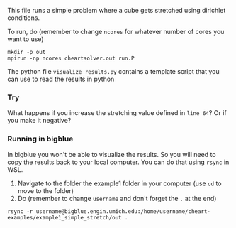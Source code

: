 This file runs a simple problem where a cube gets stretched using dirichlet conditions. 

To run, do (remember to change `ncores` for whatever number of cores you want to use)
```
mkdir -p out
mpirun -np ncores cheartsolver.out run.P
```

The python file `visualize_results.py` contains a template script that you can use to read the results in python

### Try 
What happens if you increase the stretching value defined in `line 64`? Or if you make it negative?

### Running in bigblue
In bigblue you won't be able to visualize the results. So you will need to copy the results back to your local computer. You can do that using `rsync` in WSL.
1. Navigate to the folder the example1 folder in your computer (use `cd` to move to the folder)
2. Do (remember to change `username` and don't forget the `.` at the end)
```
rsync -r username@bigblue.engin.umich.edu:/home/username/cheart-examples/example1_simple_stretch/out . 
```
